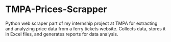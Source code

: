 # TMPA-Prices-Scrapper
Python web scraper part of my internship project at TMPA for extracting and analyzing price data from a ferry tickets website. Collects data, stores it in Excel files, and generates reports for data analysis. 
